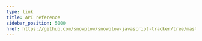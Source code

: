 ```yaml
---
type: link
title: API reference
sidebar_position: 5000
href: https://github.com/snowplow/snowplow-javascript-tracker/tree/master/trackers/node-tracker/docs
---
```


